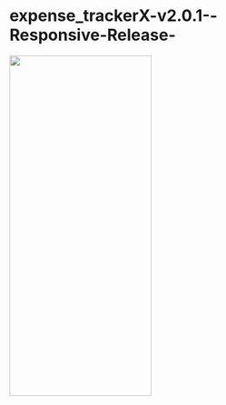 # expense_trackerX-v2.0.1--Responsive-Release-
<img src=https://github.com/thedemonKingx1337/expense_trackerX-v2.0.1--Responsive-Release-/assets/43701328/38810a4a-b151-4f1d-94bf-9c8377ecec6f width="250" height="600"/>
